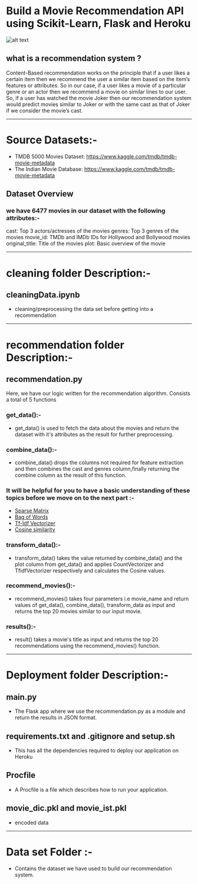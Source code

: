 # Build a Movie Recommendation API using Scikit-Learn, Flask and Heroku

![alt text](https://cdn.vox-cdn.com/thumbor/WhBtiSXd3B_c9zlrjW08KU-7_OU=/0x0:2300x1499/1200x800/filters:focal(966x566:1334x934)/cdn.vox-cdn.com/uploads/chorus_image/image/57988089/Movies_end_of_year_2017.0.jpg)

## what is a recommendation system ?
Content-Based recommendation works on the principle that if a user likes a certain item then we recommend the user a similar item based on the item’s features or attributes. So in our case, if a user likes a movie of a particular genre or an actor then we recommend a movie on similar lines to our user. So, if a user has watched the movie Joker then our recommendation system would predict movies similar to Joker or with the same cast as that of Joker if we consider the movie’s cast.

<hr>

# Source Datasets:- 
- TMDB 5000 Movies Dataset: https://www.kaggle.com/tmdb/tmdb-movie-metadata
- The Indian Movie Database: https://www.kaggle.com/tmdb/tmdb-movie-metadata
## Dataset Overview
### we have 6477 movies in our dataset with the following attributes:-

cast: Top 3 actors/actresses of the movies
genres: Top 3 genres of the movies
movie_id: TMDb and IMDb IDs for Hollywood and Bollywood movies
original_title: Title of the movies
plot: Basic overview of the movie

<hr>

# cleaning folder Description:-
## cleaningData.ipynb 
- cleaning/preprocessing the data set before getting into a recommendation

<hr>

# recommendation folder Description:- 
## recommendation.py
Here, we have our logic written for the recommendation algorithm. Consists a total of 5 functions

### get_data():-
- get_data() is used to fetch the data about the movies and return the dataset with it's attributes as the result for further preprocessing.

### combine_data():-
- combine_data() drops the columns not required for feature extraction and then combines the cast and genres column,finally returning the combine column as the result of this function.

### It will be helpful for you to have a basic understanding of these topics before we move on to the next part :-
- [Sparse Matrix](https://towardsdatascience.com/handling-sparse-matrix-concept-behind-compressed-sparse-row-csr-matrix-4fe6abe58a7a)
- [Bag of Words](https://docs.google.com/document/d/1QDDOoU0zo-uf9hGXHcOdNWiG7sq-pUPk0vAWLFeVi84/edit)
- [Tf-Idf Vectorizer](https://docs.google.com/document/d/1afbxNmhKSQrLCAHHjmjr7_Wqin31gj_xbkhIBvBDFlg/edit#)
- [Cosine similarity](https://www.machinelearningplus.com/nlp/cosine-similarity/#5softcosinesimilarity)

### transform_data():-
- transform_data() takes the value returned by combine_data() and the plot column from get_data() and applies CountVectorizer and TfidfVectorizer respectively and calculates the Cosine values.

### recommend_movies():-
- recommend_movies() takes four parameters i.e movie_name and return values of get_data(), combine_data(), transform_data as input and returns the top 20 movies similar to our input movie.

### results():-
- result() takes a movie's title as input and returns the top 20 recommendations using the recommend_movies() function.

<hr>

# Deployment folder Description:- 
## main.py
- The Flask app where we use the recommendation.py as a module and return the results in JSON format. 

## requirements.txt and .gitignore and setup.sh 
- This has all the dependencies required to deploy our application on Heroku

## Procfile
- A Procfile is a file which describes how to run your application.

## movie_dic.pkl and movie_ist.pkl 
- encoded data 

<hr> 

# Data set Folder :- 
- Contains the dataset we have used to build our recommendation system.
